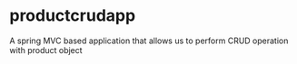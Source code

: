 # productcrudapp
A spring MVC based application that allows us to perform CRUD operation with product object 
